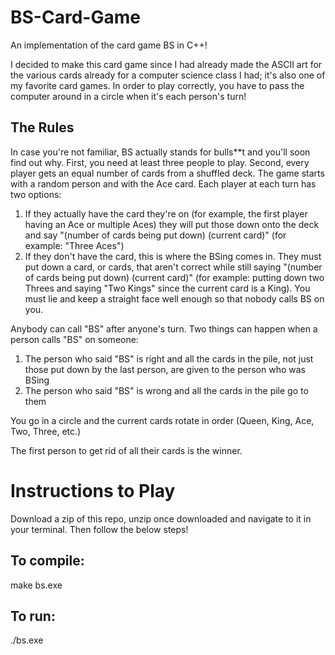 # BS-Card-Game
An implementation of the card game BS in C++!

I decided to make this card game since I had already made the ASCII art for the various cards already for a computer science class I had; it's also one of my favorite card games.
In order to play correctly, you have to pass the computer around in a circle when it's each person's turn!

## The Rules
In case you're not familiar, BS actually stands for bulls**t and you'll soon find out why.
First, you need at least three people to play. Second, every player gets an equal number of cards from a shuffled deck.
The game starts with a random person and with the Ace card. Each player at each turn has two options:
1) If they actually have the card they're on (for example, the first player having an Ace or multiple Aces) they will put
those down onto the deck and say "(number of cards being put down) (current card)" (for example: "Three Aces")
2) If they don't have the card, this is where the BSing comes in. They must put down a card, or cards, that aren't correct while
still saying "(number of cards being put down) (current card)" (for example: putting down two Threes and saying "Two Kings" since the
current card is a King). You must lie and keep a straight face well enough so that nobody calls BS on you.

Anybody can call "BS" after anyone's turn. Two things can happen when a person calls "BS" on someone:
1) The person who said "BS" is right and all the cards in the pile, not just those put down by the last person, are 
given to the person who was BSing
2) The person who said "BS" is wrong and all the cards in the pile go to them

You go in a circle and the current cards rotate in order (Queen, King, Ace, Two, Three, etc.)

The first person to get rid of all their cards is the winner.

# Instructions to Play
Download a zip of this repo, unzip once downloaded and navigate to it in your terminal. Then follow the below steps!

## To compile:
make bs.exe

## To run:
./bs.exe
